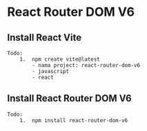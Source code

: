 # React Router DOM V6

## Install React Vite

    Todo:
        1.  npm create vite@latest
            - nama project: react-router-dom-v6
            - javascript
            - react

## Install React Router DOM V6

    Todo:
        1.  npm install react-router-dom-v6
